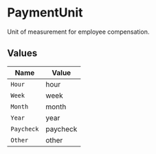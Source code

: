 # PaymentUnit

Unit of measurement for employee compensation.


## Values

| Name       | Value      |
| ---------- | ---------- |
| `Hour`     | hour       |
| `Week`     | week       |
| `Month`    | month      |
| `Year`     | year       |
| `Paycheck` | paycheck   |
| `Other`    | other      |